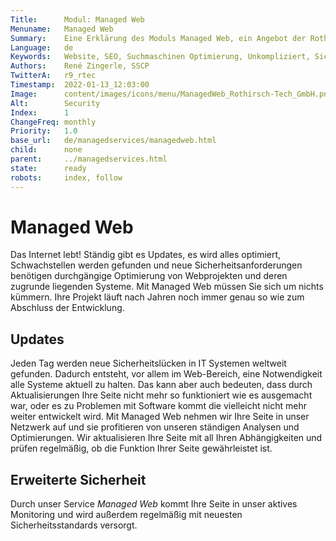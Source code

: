 ```yaml
---
Title:      Modul: Managed Web
Menuname:   Managed Web
Summary:    Eine Erklärung des Moduls Managed Web, ein Angebot der Rothirsch Tech. GmbH
Language:   de
Keywords:   Website, SEO, Suchmaschinen Optimierung, Unkompliziert, Sicherheit, Tirol
Authors:    René Zingerle, SSCP
TwitterA:   r9_rtec
Timestamp:  2022-01-13_12:03:00
Image:      content/images/icons/menu/ManagedWeb_Rothirsch-Tech_GmbH.png
Alt:        Security
Index:      1
ChangeFreq: monthly
Priority:   1.0
base_url:   de/managedservices/managedweb.html
child:      none
parent:     ../managedservices.html
state:      ready
robots:     index, follow
---
```


# Managed Web

Das Internet lebt! Ständig gibt es Updates, es wird alles optimiert, Schwachstellen werden gefunden und neue Sicherheitsanforderungen benötigen durchgängige Optimierung von Webprojekten und deren zugrunde liegenden Systeme. Mit Managed Web müssen Sie sich um nichts kümmern. Ihre Projekt läuft nach Jahren noch immer genau so wie zum Abschluss der Entwicklung.

## Updates

Jeden Tag werden neue Sicherheitslücken in IT Systemen weltweit gefunden. Dadurch entsteht, vor allem im Web-Bereich, eine Notwendigkeit alle Systeme aktuell zu halten. Das kann aber auch bedeuten, dass durch Aktualisierungen Ihre Seite nicht mehr so funktioniert wie es ausgemacht war, oder es zu Problemen mit Software kommt die vielleicht nicht mehr weiter entwickelt wird. Mit Managed Web nehmen wir Ihre Seite in unser Netzwerk auf und sie profitieren von unseren ständigen Analysen und Optimierungen. Wir aktualisieren Ihre Seite mit all Ihren Abhängigkeiten und prüfen regelmäßig, ob die Funktion Ihrer Seite gewährleistet ist.

## Erweiterte Sicherheit

Durch unser Service *Managed Web* kommt Ihre Seite in unser aktives Monitoring und wird außerdem regelmäßig mit neuesten Sicherheitsstandards versorgt.
